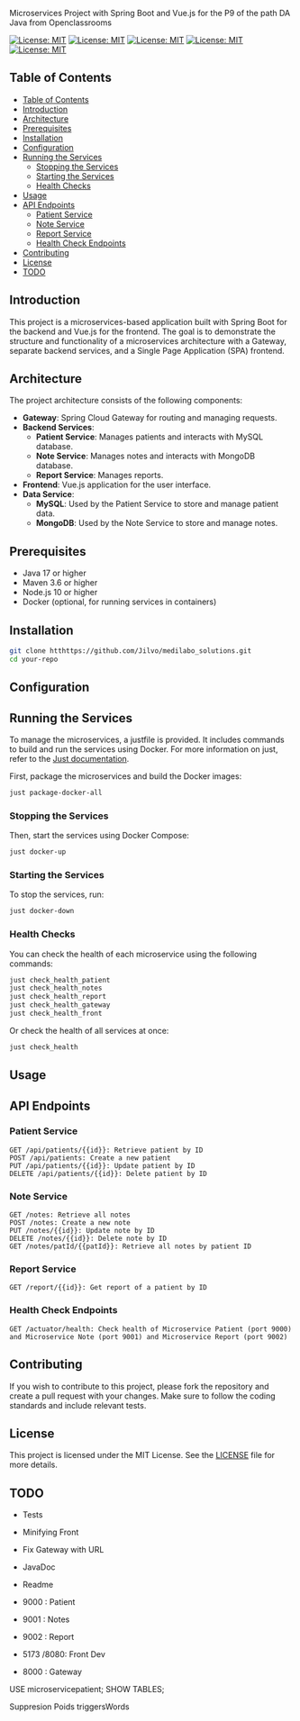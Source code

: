 Microservices Project with Spring Boot and Vue.js for the P9 of the path DA Java from Openclassrooms

[![License: MIT](https://img.shields.io/badge/License-MIT-yellow.svg)](https://github.com/Jilvo/medilabo_solutions/blob/master/LICENSE)
[![License: MIT](https://img.shields.io/badge/spring-3.2.4-6DB33F)](https://docs.spring.io/spring-framework/reference/index.html)
[![License: MIT](https://img.shields.io/badge/Java-17-red)](https://docs.oracle.com/en/java/)
[![License: MIT](https://img.shields.io/badge/Vue.js-3.4.21-51bc7b)](https://vuejs.org/guide/introduction)
[![License: MIT](https://img.shields.io/badge/Coverage-0%-red)](https://github.com/Jilvo/medilabo_solutions/blob/master/LICENSE)

## Table of Contents

- [Table of Contents](#table-of-contents)
- [Introduction](#introduction)
- [Architecture](#architecture)
- [Prerequisites](#prerequisites)
- [Installation](#installation)
- [Configuration](#configuration)
- [Running the Services](#running-the-services)
  - [Stopping the Services](#stopping-the-services)
  - [Starting the Services](#starting-the-services)
  - [Health Checks](#health-checks)
- [Usage](#usage)
- [API Endpoints](#api-endpoints)
  - [Patient Service](#patient-service)
  - [Note Service](#note-service)
  - [Report Service](#report-service)
  - [Health Check Endpoints](#health-check-endpoints)
- [Contributing](#contributing)
- [License](#license)
- [TODO](#todo)

## Introduction

This project is a microservices-based application built with Spring Boot for the backend and Vue.js for the frontend. The goal is to demonstrate the structure and functionality of a microservices architecture with a Gateway, separate backend services, and a Single Page Application (SPA) frontend.

## Architecture

The project architecture consists of the following components:

- **Gateway**: Spring Cloud Gateway for routing and managing requests.
- **Backend Services**:
  - **Patient Service**: Manages patients and interacts with MySQL database.
  - **Note Service**: Manages notes and interacts with MongoDB database.
  - **Report Service**: Manages reports.
- **Frontend**: Vue.js application for the user interface.
- **Data Service**: 
  - **MySQL**: Used by the Patient Service to store and manage patient data.
  - **MongoDB**: Used by the Note Service to store and manage notes.
  
## Prerequisites

- Java 17 or higher
- Maven 3.6 or higher
- Node.js 10 or higher
- Docker (optional, for running services in containers)

## Installation
```sh
git clone htthttps://github.com/Jilvo/medilabo_solutions.git
cd your-repo
```
## Configuration
## Running the Services
To manage the microservices, a justfile is provided. It includes commands to build and run the services using Docker. For more information on just, refer to the [Just documentation](https://github.com/casey/just).

First, package the microservices and build the Docker images:
```sh
just package-docker-all
```
### Stopping the Services
Then, start the services using Docker Compose:
```sh
just docker-up
```
### Starting the Services
To stop the services, run:
```sh
just docker-down
```
### Health Checks
You can check the health of each microservice using the following commands:
```sh
just check_health_patient
just check_health_notes
just check_health_report
just check_health_gateway
just check_health_front
```
Or check the health of all services at once:
```sh
just check_health
```
## Usage
## API Endpoints
### Patient Service
    GET /api/patients/{{id}}: Retrieve patient by ID
    POST /api/patients: Create a new patient
    PUT /api/patients/{{id}}: Update patient by ID
    DELETE /api/patients/{{id}}: Delete patient by ID
### Note Service
    GET /notes: Retrieve all notes
    POST /notes: Create a new note
    PUT /notes/{{id}}: Update note by ID
    DELETE /notes/{{id}}: Delete note by ID
    GET /notes/patId/{{patId}}: Retrieve all notes by patient ID
### Report Service
    GET /report/{{id}}: Get report of a patient by ID
### Health Check Endpoints
    GET /actuator/health: Check health of Microservice Patient (port 9000) and Microservice Note (port 9001) and Microservice Report (port 9002)

## Contributing
If you wish to contribute to this project, please fork the repository and create a pull request with your changes. Make sure to follow the coding standards and include relevant tests.

## License
This project is licensed under the MIT License. See the [LICENSE](https://github.com/Jilvo/medilabo_solutions/blob/master/LICENSE) file for more details.

## TODO 
-  Tests
-  Minifying Front
-  Fix Gateway with URL
-  JavaDoc
-  Readme

- 9000 : Patient
- 9001 : Notes
- 9002 : Report
- 5173 /8080: Front Dev
- 8000 : Gateway

USE microservicepatient;
SHOW TABLES;

Suppresion Poids triggersWords